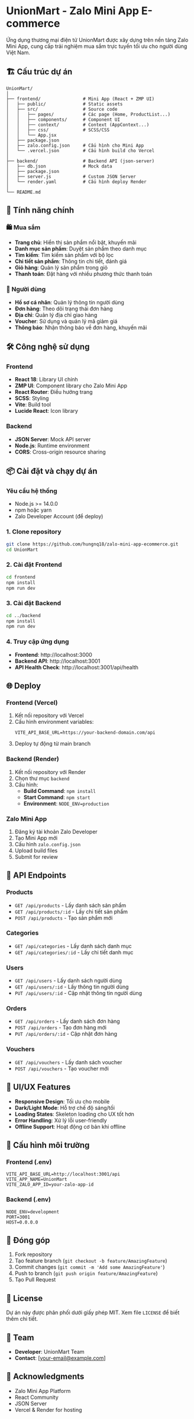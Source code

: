 # UnionMart - Zalo Mini App E-commerce

Ứng dụng thương mại điện tử UnionMart được xây dựng trên nền tảng Zalo Mini App, cung cấp trải nghiệm mua sắm trực tuyến tối ưu cho người dùng Việt Nam.

## 🏗️ Cấu trúc dự án

```
UnionMart/
│
├── frontend/                # Mini App (React + ZMP UI)
│   ├── public/              # Static assets
│   ├── src/                 # Source code
│   │   ├── pages/           # Các page (Home, ProductList...)
│   │   ├── components/      # Component UI
│   │   ├── context/         # Context (AppContext...)
│   │   ├── css/             # SCSS/CSS
│   │   └── App.jsx
│   ├── package.json
│   ├── zalo.config.json     # Cấu hình cho Mini App
│   └── .vercel.json         # Cấu hình build cho Vercel
│
├── backend/                 # Backend API (json-server)
│   ├── db.json              # Mock data
│   ├── package.json
│   ├── server.js            # Custom JSON Server
│   └── render.yaml          # Cấu hình deploy Render
│
└── README.md
```

## 🚀 Tính năng chính

### 🛍️ Mua sắm
- **Trang chủ**: Hiển thị sản phẩm nổi bật, khuyến mãi
- **Danh mục sản phẩm**: Duyệt sản phẩm theo danh mục
- **Tìm kiếm**: Tìm kiếm sản phẩm với bộ lọc
- **Chi tiết sản phẩm**: Thông tin chi tiết, đánh giá
- **Giỏ hàng**: Quản lý sản phẩm trong giỏ
- **Thanh toán**: Đặt hàng với nhiều phương thức thanh toán

### 👤 Người dùng
- **Hồ sơ cá nhân**: Quản lý thông tin người dùng
- **Đơn hàng**: Theo dõi trạng thái đơn hàng
- **Địa chỉ**: Quản lý địa chỉ giao hàng
- **Voucher**: Sử dụng và quản lý mã giảm giá
- **Thông báo**: Nhận thông báo về đơn hàng, khuyến mãi

## 🛠️ Công nghệ sử dụng

### Frontend
- **React 18**: Library UI chính
- **ZMP UI**: Component library cho Zalo Mini App
- **React Router**: Điều hướng trang
- **SCSS**: Styling
- **Vite**: Build tool
- **Lucide React**: Icon library

### Backend
- **JSON Server**: Mock API server
- **Node.js**: Runtime environment
- **CORS**: Cross-origin resource sharing

## 📦 Cài đặt và chạy dự án

### Yêu cầu hệ thống
- Node.js >= 14.0.0
- npm hoặc yarn
- Zalo Developer Account (để deploy)

### 1. Clone repository
```bash
git clone https://github.com/hungnq18/zalo-mini-app-ecommerce.git
cd UnionMart
```

### 2. Cài đặt Frontend
```bash
cd frontend
npm install
npm run dev
```

### 3. Cài đặt Backend
```bash
cd ../backend
npm install
npm run dev
```

### 4. Truy cập ứng dụng
- **Frontend**: http://localhost:3000
- **Backend API**: http://localhost:3001
- **API Health Check**: http://localhost:3001/api/health

## 🌐 Deploy

### Frontend (Vercel)
1. Kết nối repository với Vercel
2. Cấu hình environment variables:
   ```
   VITE_API_BASE_URL=https://your-backend-domain.com/api
   ```
3. Deploy tự động từ main branch

### Backend (Render)
1. Kết nối repository với Render
2. Chọn thư mục `backend`
3. Cấu hình:
   - **Build Command**: `npm install`
   - **Start Command**: `npm start`
   - **Environment**: `NODE_ENV=production`

### Zalo Mini App
1. Đăng ký tài khoản Zalo Developer
2. Tạo Mini App mới
3. Cấu hình `zalo.config.json`
4. Upload build files
5. Submit for review

## 📱 API Endpoints

### Products
- `GET /api/products` - Lấy danh sách sản phẩm
- `GET /api/products/:id` - Lấy chi tiết sản phẩm
- `POST /api/products` - Tạo sản phẩm mới

### Categories
- `GET /api/categories` - Lấy danh sách danh mục
- `GET /api/categories/:id` - Lấy chi tiết danh mục

### Users
- `GET /api/users` - Lấy danh sách người dùng
- `GET /api/users/:id` - Lấy thông tin người dùng
- `PUT /api/users/:id` - Cập nhật thông tin người dùng

### Orders
- `GET /api/orders` - Lấy danh sách đơn hàng
- `POST /api/orders` - Tạo đơn hàng mới
- `PUT /api/orders/:id` - Cập nhật đơn hàng

### Vouchers
- `GET /api/vouchers` - Lấy danh sách voucher
- `POST /api/vouchers` - Tạo voucher mới

## 🎨 UI/UX Features

- **Responsive Design**: Tối ưu cho mobile
- **Dark/Light Mode**: Hỗ trợ chế độ sáng/tối
- **Loading States**: Skeleton loading cho UX tốt hơn
- **Error Handling**: Xử lý lỗi user-friendly
- **Offline Support**: Hoạt động cơ bản khi offline

## 🔧 Cấu hình môi trường

### Frontend (.env)
```env
VITE_API_BASE_URL=http://localhost:3001/api
VITE_APP_NAME=UnionMart
VITE_ZALO_APP_ID=your-zalo-app-id
```

### Backend (.env)
```env
NODE_ENV=development
PORT=3001
HOST=0.0.0.0
```

## 🤝 Đóng góp

1. Fork repository
2. Tạo feature branch (`git checkout -b feature/AmazingFeature`)
3. Commit changes (`git commit -m 'Add some AmazingFeature'`)
4. Push to branch (`git push origin feature/AmazingFeature`)
5. Tạo Pull Request

## 📄 License

Dự án này được phân phối dưới giấy phép MIT. Xem file `LICENSE` để biết thêm chi tiết.

## 👥 Team

- **Developer**: UnionMart Team
- **Contact**: [your-email@example.com]

## 🙏 Acknowledgments

- Zalo Mini App Platform
- React Community
- JSON Server
- Vercel & Render for hosting